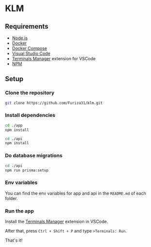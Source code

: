 # KLM

## Requirements

- [Node.js](https://nodejs.org/en/)
- [Docker](https://www.docker.com/)
- [Docker Compose](https://docs.docker.com/compose/)
- [Visual Studio Code](https://code.visualstudio.com/)
- [Terminals Manager](https://marketplace.visualstudio.com/items?itemName=fabiospampinato.vscode-terminals) extension for VSCode
- [NPM](https://www.npmjs.com/)

## Setup

### Clone the repository

```bash
git clone https://github.com/Furiza31/klm.git
```

### Install dependencies

```bash
cd ./app
npm install
```

```bash
cd ./api
npm install
```

### Do database migrations

```bash
cd ./api
npm run prisma:setup
```

### Env variables

You can find the env variables for app and api in the `README.md` of each folder.

### Run the app

Install the [Terminals Manager](https://marketplace.visualstudio.com/items?itemName=fabiospampinato.vscode-terminals) extension in VSCode.

After that, press `Ctrl + Shift + P` and type `>Terminals: Run`.

That's it!
